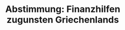 ---
abstimmung:
  abstimmung: 1
  bundestagssitzung: 89
  legislaturperiode: 18
categories:
- Finanzen
data:
- title: Abstimmungsergebnis 20150227_1-data.pdf
  url: /res/abstimmungsliste/20150227_1-data.pdf
- title: Abstimmungsergebnis 20150227_1_xls-data.csv
  url: /res/abstimmungsliste/analyses/20150227_1_xls-data.csv
documents:
- local: /res/abstimmungsdaten/018-089-01/1804079.pdf
  title: Drucksache 18/04079.pdf
  url: http://dip21.bundestag.de/dip21/btd/18/040/1804079.pdf
- local: /res/abstimmungsdaten/018-089-01/1804093.pdf
  title: Drucksache 18/04093.pdf
  url: http://dip21.bundestag.de/dip21/btd/18/040/1804093.pdf
ergebnis:
  cdu/csu:
    enthaltung: 3
    gesamt: 311
    ja: 262
    nein: 29
    nichtabgegeben: 17
    ungueltig: 0
  die.linke:
    enthaltung: 10
    gesamt: 64
    ja: 41
    nein: 3
    nichtabgegeben: 10
    ungueltig: 0
  file: 20150227_1_xls-data.csv
  gruenen:
    enthaltung: 0
    gesamt: 63
    ja: 60
    nein: 0
    nichtabgegeben: 3
    ungueltig: 0
  spd:
    enthaltung: 0
    gesamt: 193
    ja: 178
    nein: 0
    nichtabgegeben: 15
    ungueltig: 0
layout: abstimmung
links:
- title: https://www.bundestag.de/parlament/plenum/abstimmung/abstimmung?id=327
  url: https://www.bundestag.de/parlament/plenum/abstimmung/abstimmung?id=327
- title: http://www.abgeordnetenwatch.de/finanzhilfen_fuer_griechenland-1105-712.html
  url: http://www.abgeordnetenwatch.de/finanzhilfen_fuer_griechenland-1105-712.html
preview: "Deutscher Bundestag\n\n89. Sitzung des Deutschen Bundestages\nam Freitag,\
  \ 27.Februar 2015\n\nEndg\xFCltiges Ergebnis der Namentlichen Abstimmung Nr. 1\n\
  \nAntrag des Bundesministeriums der Finanzen\nFinanzhilfen zugunsten Griechenlands;\
  \ Verl\xE4ngerung der Stabilit\xE4tshilfe\nEinholung eines zustimmenden Beschlusses\
  \ des Deutschen Bundestages nach \xA7 3 Abs. 1\ni.V.m. \xA7 3 Abs. 2 Nummer 2 des\
  \ Stabilisierungsmechanismusgesetzes auf Verl\xE4ngerung der\nbestehenden Finanzhilfefazilit\xE4\
  t zugunsten der Hellenischen Republik\nDrs. 18/4079 und 18/4093\n\nAbgegebene Stimmen\
  \ insgesamt:\n\n586\n\nNicht abgegebene Stimmen:\nJa-Stimmen:\n\n45\n541\n\nNein-Stimmen:\n\
  \n32\n\nEnthaltungen:\n\n13\n\nUng\xFCltige:\n\nBerlin, den 27.02.2015\n\n0\n\n\
  Beginn: 11:05\nEnde: 11:10\n"
tags:
- EU
- Griechenland
- Stabilisierung
title: 'Abstimmung: Finanzhilfen zugunsten Griechenlands'
---